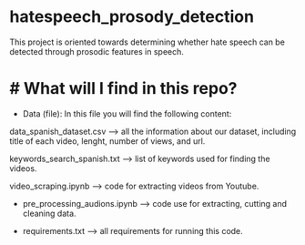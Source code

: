 # hatespeech_prosody_detection
This project is oriented towards determining whether hate speech can be detected through prosodic features in speech.

# # What will I find in this repo?

* Data (file): In this file you will find the following content:

 data_spanish_dataset.csv --> all the information about our dataset, including title of each video, lenght, number of views, and url. 

 keywords_search_spanish.txt --> list of keywords used for finding the videos. 

 video_scraping.ipynb --> code for extracting videos from Youtube.

* pre_processing_audions.ipynb --> code use for extracting, cutting and cleaning data. 

* requirements.txt --> all requirements for running this code.